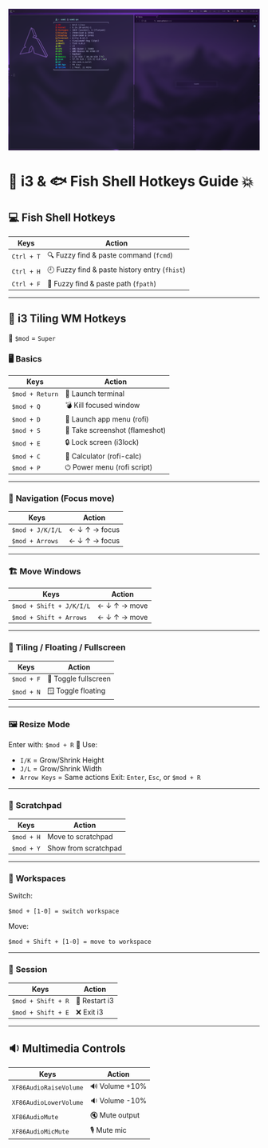 ![ss](./ss.png)

# 🧠 i3 & 🐟 Fish Shell Hotkeys Guide 💥

## 💻 **Fish Shell Hotkeys**

| Keys       | Action                             |
| ---------- | ---------------------------------- |
| `Ctrl + T` | 🔍 Fuzzy find & paste command (`fcmd`)     |
| `Ctrl + H` | 🕘 Fuzzy find & paste history entry (`fhist`) |
| `Ctrl + F` | 📁 Fuzzy find & paste path (`fpath`)  |
 
---

## 🧱 **i3 Tiling WM Hotkeys**
🧷 `$mod` = `Super`

### 🖥️ **Basics**

| Keys            | Action                         |
| --------------- | ------------------------------ |
| `$mod + Return` | 🧨 Launch terminal             |
| `$mod + Q`      | 💣 Kill focused window         |
| `$mod + D`      | 🚀 Launch app menu (rofi)      |
| `$mod + S`      | 📸 Take screenshot (flameshot) |
| `$mod + E`      | 🔒 Lock screen (i3lock)        |
| `$mod + C`      | 🧮 Calculator (rofi-calc)      |
| `$mod + P`      | ⏻ Power menu (rofi script)     |

---

### 🧭 **Navigation (Focus move)**

| Keys             | Action        |
| ---------------- | ------------- |
| `$mod + J/K/I/L` | ← ↓ ↑ → focus |
| `$mod + Arrows`  | ← ↓ ↑ → focus |

---

### 🏗️ **Move Windows**

| Keys                     | Action       |
| ------------------------ | ------------ |
| `$mod + Shift + J/K/I/L` | ← ↓ ↑ → move |
| `$mod + Shift + Arrows`  | ← ↓ ↑ → move |

---

### 🔳 **Tiling / Floating / Fullscreen**

| Keys       | Action               |
| ---------- | -------------------- |
| `$mod + F` | 🔲 Toggle fullscreen |
| `$mod + N` | 🪟 Toggle floating   |

---

### 🖼️ **Resize Mode**

Enter with: `$mod + R` 💫
Use:

* `I/K` = Grow/Shrink Height
* `J/L` = Grow/Shrink Width
* `Arrow Keys` = Same actions
  Exit: `Enter`, `Esc`, or `$mod + R`

---

### 🧼 **Scratchpad**

| Keys       | Action               |
| ---------- | -------------------- |
| `$mod + H` | Move to scratchpad   |
| `$mod + Y` | Show from scratchpad |

---

### 🧱 **Workspaces**

Switch:

```text
$mod + [1-0] = switch workspace
```

Move:

```text
$mod + Shift + [1-0] = move to workspace
```

---

### 🔄 **Session**

| Keys               | Action        |
| ------------------ | ------------- |
| `$mod + Shift + R` | 🔁 Restart i3 |
| `$mod + Shift + E` | ❌ Exit i3     |

---

## 🔉 **Multimedia Controls**

| Keys                   | Action         |
| ---------------------- | -------------- |
| `XF86AudioRaiseVolume` | 🔊 Volume +10% |
| `XF86AudioLowerVolume` | 🔉 Volume -10% |
| `XF86AudioMute`        | 🔇 Mute output |
| `XF86AudioMicMute`     | 🎙️ Mute mic   |

